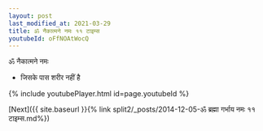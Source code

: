 ```yaml
---
layout: post
last_modified_at: 2021-03-29
title: ॐ नैकात्मने नमः ११ टाइम्स
youtubeId: oFfNOAtWocQ
---
```

 
 
 ॐ नैकात्मने नमः  
 
 -  जिसके पास शरीर नहीं है 
 
  
 
  
 
 
 
 
 
 


{% include youtubePlayer.html id=page.youtubeId %}
 
[Next]({{ site.baseurl }}{% link  split2/_posts/2014-12-05-ॐ ब्रह्मा गर्भाय नमः ११ टाइम्स.md%})
 
